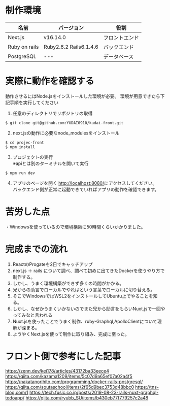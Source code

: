 # 制作環境
|名前|バージョン|役割|
|---|---|---|
|Next.js|v16.14.0|フロントエンド|
|Ruby on rails|Ruby2.6.2 Rails6.1.4.6|バックエンド|
|PostgreSQL|---|データベース|

# 実際に動作を確認する
動作させるにはNode.jsをインストールした環境が必要。
環境が用意できたら下記手順を実行してください
1. 任意のディレクトリでリポジトリの取得
```
$ git clone git@github.com:YUDAI0910/kadai-front.git
```

2. next.jsの動作に必要なnode_modulesをインストール
```
$ cd projec-front
$ npm install
```

3. プロジェクトの実行  
※apiとは別のターミナルを開いて実行
```
$ npm run dev
```

4. アプリのページを開く
[http://localhost:8080/](http://localhost:3080/)にアクセスしてください。  
バックエンド側が正常に起動できていればアプリの動作を確認できます。

# 苦労した点
・Windowsを使っているので環境構築に50時間くらいかかりました。

# 完成までの流れ
1. ReactのProgateを2日でキャッチアップ
2. next.js ＋ rails について調べ、調べて初めに出てきたDockerを使うやり方で制作する。
3. しかし、うまく環境構築ができず多くの時間がかかる。
4. 兄からの助言でローカルでやればという言葉でローカルに切り替える。
5. そこでWindowsではWSL2をインストールしてUbuntu上でやることを知る。
6. しかし、なぜかうまくいかないのでまた兄から助言をもらいNuxt.jsで一回やってみなと言われる
7. Nuxt.jsを使ったことでうまく制作、ruby-Graphql,ApolloClientについて理解が深まる。
8. ようやくNext.jsを使って制作に取り組み、完成に至った。

# フロント側で参考にした記事
https://zenn.dev/kei178/articles/43172ba33eece4
https://qiita.com/kazama1209/items/5c07d9a65ef07a02a4f5
https://nakatanorihito.com/programming/docker-rails-postgresql/
https://qiita.com/soutaschool/items/2f65d9bec3753d48bbc0
https://tns-blog.com/1
https://tech.fusic.co.jp/posts/2019-08-23-rails-nuxt-graphql-todoapp/
https://qiita.com/ryubb_SU/items/b430eb77f779257c2a48
